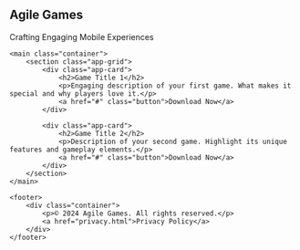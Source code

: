 <!DOCTYPE html>
<html lang="en">
<head>
    <meta charset="UTF-8">
    <meta name="viewport" content="width=device-width, initial-scale=1.0">
    <title>Agile Games</title>
    <link rel="stylesheet" href="assets/css/style.css">
</head>
<body>
    <section class="hero">
        <div class="container">
            <h1>Agile Games</h1>
            <p>Crafting Engaging Mobile Experiences</p>
        </div>
    </section>

    <main class="container">
        <section class="app-grid">
            <div class="app-card">
                <h2>Game Title 1</h2>
                <p>Engaging description of your first game. What makes it special and why players love it.</p>
                <a href="#" class="button">Download Now</a>
            </div>
            
            <div class="app-card">
                <h2>Game Title 2</h2>
                <p>Description of your second game. Highlight its unique features and gameplay elements.</p>
                <a href="#" class="button">Download Now</a>
            </div>
        </section>
    </main>

    <footer>
        <div class="container">
            <p>© 2024 Agile Games. All rights reserved.</p>
            <a href="privacy.html">Privacy Policy</a>
        </div>
    </footer>
</body>
</html>